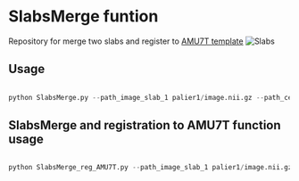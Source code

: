 # SlabsMerge funtion 
Repository for merge two slabs and register to [AMU7T template](https://github.com/spinalcordtoolbox/template_AMU7T)
![Slabs](https://github.com/Nilser3/SlabsMerge/assets/77469192/4ada80e9-dba8-4028-b8b1-36f3fc72c3fc)
## Usage

```python

python SlabsMerge.py --path_image_slab_1 palier1/image.nii.gz --path_centerline_slab_1 palier1/centerline.nii.gz --path_image_slab_2 palier2/image.nii.gz --path_centerline_slab_2 palier2/centerline.nii.gz --slice_slab1 21 --slice_slab2 21 --output_path slabs_merged.nii.gz

```


## SlabsMerge and registration to AMU7T function usage

```python

python SlabsMerge_reg_AMU7T.py --path_image_slab_1 palier1/image.nii.gz --mask_wm_slab_1 palier1/wm_mask.nii.gz --path_centerline_slab_1 palier1/centerline.nii.gz --path_image_slab_2 palier2/image.nii.gz --mask_wm_slab_2 palier2/wm_mask.nii.gz --path_centerline_slab_2 palier2/centerline.nii.gz --slice_slab1 21 --slice_slab2 21 --landmarks landmarks.nii.gz --path_template_AMU7T template_AMU7T --path_output Registration_AMU7T

```
